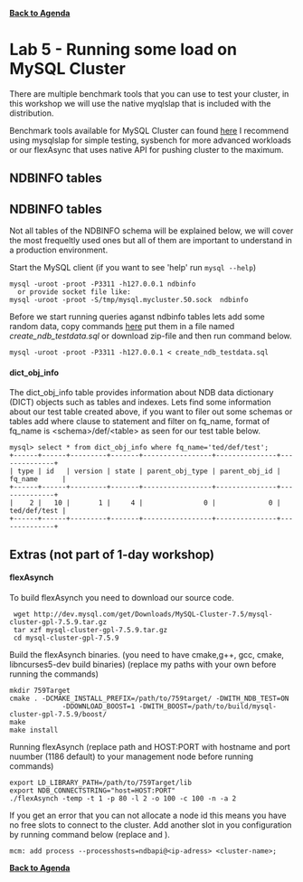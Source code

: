 **[Back to Agenda](./../README.md)**

# Lab 5 - Running some load on MySQL Cluster

There are multiple benchmark tools that you can use to test your cluster, in this workshop we will use the native myqlslap that is included with the distribution.

Benchmark tools available for MySQL Cluster can found [here](https://dev.mysql.com/downloads/benchmarks.html)
I recommend using mysqlslap for simple testing, sysbench for more advanced workloads or our flexAsync that uses native API for pushing cluster to the maximum.

NDBINFO tables
---------------

NDBINFO tables
---------------
Not all tables of the NDBINFO schema will be explained below, we will cover the most frequeltly used ones but all of them are important to understand in a production environment.

Start the MySQL client (if you want to see 'help' run `mysql --help`)

```
mysql -uroot -proot -P3311 -h127.0.0.1 ndbinfo
  or provide socket file like:
mysql -uroot -proot -S/tmp/mysql.mycluster.50.sock  ndbinfo
```
Before we start running queries aganst ndbinfo tables lets add some random data, copy commands [here](https://gist.github.com/wwwted/10656c765dac2c988ba567d5c710c7e6) put them in a file named *create_ndb_testdata.sql* or download zip-file and then run command below.
```
mysql -uroot -proot -P3311 -h127.0.0.1 < create_ndb_testdata.sql
```

#### dict_obj_info
The dict_obj_info table provides information about NDB data dictionary (DICT) objects such as tables and indexes.
Lets find some information about our test table created above, if you want to filer out some schemas or tables add where clause to statement and filter on fq_name, format of fq_name is \<schema\>/def/\<table\> as seen for our test table below.
```
mysql> select * from dict_obj_info where fq_name='ted/def/test';                   
+------+------+---------+-------+-----------------+---------------+--------------+
| type | id   | version | state | parent_obj_type | parent_obj_id | fq_name      |
+------+------+---------+-------+-----------------+---------------+--------------+
|    2 |   10 |       1 |     4 |               0 |             0 | ted/def/test |
+------+------+---------+-------+-----------------+---------------+--------------+
```
Extras (not part of 1-day workshop)
-------------
#### flexAsynch

To build flexAsynch you need to download our source code.
```
 wget http://dev.mysql.com/get/Downloads/MySQL-Cluster-7.5/mysql-cluster-gpl-7.5.9.tar.gz
 tar xzf mysql-cluster-gpl-7.5.9.tar.gz
 cd mysql-cluster-gpl-7.5.9
```
Build the flexAsynch binaries.
(you need to have cmake,g++, gcc, cmake, libncurses5-dev build binaries)
(replace my paths with your own before running the commands)
```
mkdir 759Target
cmake . -DCMAKE_INSTALL_PREFIX=/path/to/759target/ -DWITH_NDB_TEST=ON
             -DDOWNLOAD_BOOST=1 -DWITH_BOOST=/path/to/build/mysql-cluster-gpl-7.5.9/boost/
make
make install
```
Running flexAsynch
(replace path and HOST:PORT with hostname and port nuumber (1186 default) to your management node before running commands)
```
export LD_LIBRARY_PATH=/path/to/759Target/lib
export NDB_CONNECTSTRING="host=HOST:PORT"
./flexAsynch -temp -t 1 -p 80 -l 2 -o 100 -c 100 -n -a 2
```
If you get an error that you can not allocate a node id this means you have no free slots to connect to the cluster. Add another slot in you configuration by running command below (replace <ip-address> and <clustername>).
```
mcm: add process --processhosts=ndbapi@<ip-adress> <cluster-name>;
```

**[Back to Agenda](./../README.md)**
